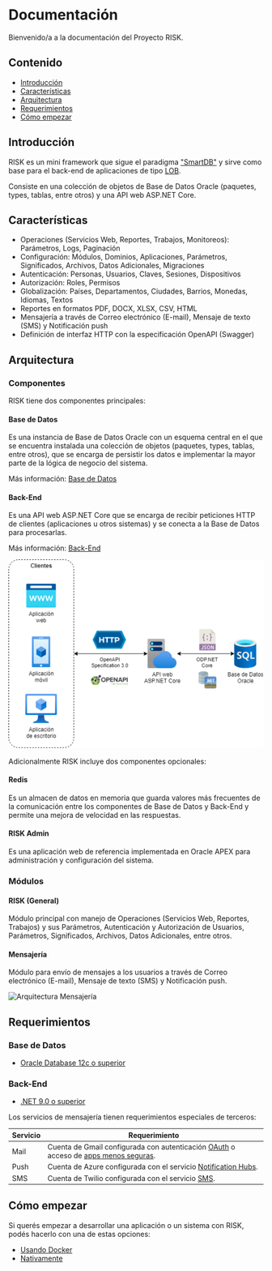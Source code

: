 # Documentación

Bienvenido/a a la documentación del Proyecto RISK.

## Contenido
* [Introducción](#introducción)
* [Características](#características)
* [Arquitectura](#arquitectura)
* [Requerimientos](#requerimientos)
* [Cómo empezar](#cómo-empezar)

## Introducción
RISK es un mini framework que sigue el paradigma ["SmartDB"](https://asktom.oracle.com/ords/r/tech/catalog/series-landing-page?p5_series_id=15684323403093480964656912197598498105) y sirve como base para el back-end de aplicaciones de tipo [LOB](https://en.wikipedia.org/wiki/Line_of_business).

Consiste en una colección de objetos de Base de Datos Oracle (paquetes, types, tablas, entre otros) y una API web ASP.NET Core.

## Características
* Operaciones (Servicios Web, Reportes, Trabajos, Monitoreos): Parámetros, Logs, Paginación
* Configuración: Módulos, Dominios, Aplicaciones, Parámetros, Significados, Archivos, Datos Adicionales, Migraciones
* Autenticación: Personas, Usuarios, Claves, Sesiones, Dispositivos
* Autorización: Roles, Permisos
* Globalización: Países, Departamentos, Ciudades, Barrios, Monedas, Idiomas, Textos
* Reportes en formatos PDF, DOCX, XLSX, CSV, HTML
* Mensajería a través de Correo electrónico (E-mail), Mensaje de texto (SMS) y Notificación push
* Definición de interfaz HTTP con la especificación OpenAPI (Swagger)

## Arquitectura
### Componentes
RISK tiene dos componentes principales:

#### Base de Datos
Es una instancia de Base de Datos Oracle con un esquema central en el que se encuentra instalada una colección de objetos (paquetes, types, tablas, entre otros), que se encarga de persistir los datos e implementar la mayor parte de la lógica de negocio del sistema.

Más información: [Base de Datos](database/README.md)

#### Back-End
Es una API web ASP.NET Core que se encarga de recibir peticiones HTTP de clientes (aplicaciones u otros sistemas) y se conecta a la Base de Datos para procesarlas.

Más información: [Back-End](backend/README.md)

![Arquitectura General](architecture/Risk.png)

Adicionalmente RISK incluye dos componentes opcionales:

#### Redis
Es un almacen de datos en memoria que guarda valores más frecuentes de la comunicación entre los componentes de Base de Datos y Back-End y permite una mejora de velocidad en las respuestas.

#### RISK Admin
Es una aplicación web de referencia implementada en Oracle APEX para administración y configuración del sistema.

### Módulos

#### RISK (General)
Módulo principal con manejo de Operaciones (Servicios Web, Reportes, Trabajos) y sus Parámetros, Autenticación y Autorización de Usuarios, Parámetros, Significados, Archivos, Datos Adicionales, entre otros.

#### Mensajería
Módulo para envío de mensajes a los usuarios a través de Correo electrónico (E-mail), Mensaje de texto (SMS) y Notificación push.

![Arquitectura Mensajería](architecture/Msj.png)

## Requerimientos
### Base de Datos
* [Oracle Database 12c o superior](https://www.oracle.com/database/technologies/oracle-database-software-downloads.html)

### Back-End
* [.NET 9.0 o superior](https://dotnet.microsoft.com/en-us/download/dotnet)

Los servicios de mensajería tienen requerimientos especiales de terceros:

Servicio|Requerimiento
--------|-------------
Mail|Cuenta de Gmail configurada con autenticación [OAuth](https://github.com/jstedfast/MailKit/blob/master/GMailOAuth2.md) o acceso de [apps menos seguras](https://www.google.com/settings/security/lesssecureapps).
Push|Cuenta de Azure configurada con el servicio [Notification Hubs](https://azure.microsoft.com/es-es/services/notification-hubs/).
SMS|Cuenta de Twilio configurada con el servicio [SMS](https://www.twilio.com/sms).

## Cómo empezar
Si querés empezar a desarrollar una aplicación o un sistema con RISK, podés hacerlo con una de estas opciones:
* [Usando Docker](getting-started.md#usando-docker)
* [Nativamente](getting-started.md#nativamente)